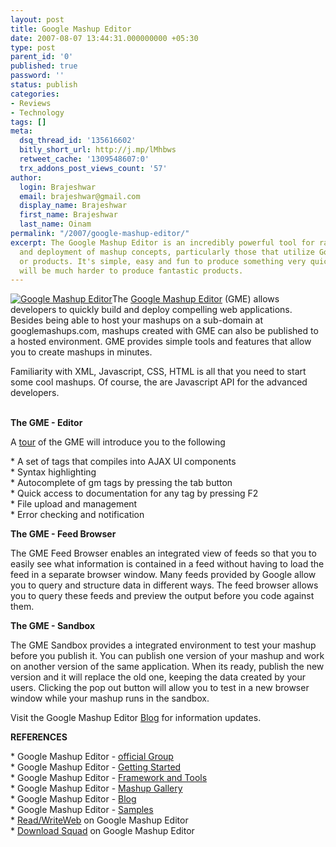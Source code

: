 ```yaml
---
layout: post
title: Google Mashup Editor
date: 2007-08-07 13:44:31.000000000 +05:30
type: post
parent_id: '0'
published: true
password: ''
status: publish
categories:
- Reviews
- Technology
tags: []
meta:
  dsq_thread_id: '135616602'
  bitly_short_url: http://j.mp/lMhbws
  retweet_cache: '1309548607:0'
  trx_addons_post_views_count: '57'
author:
  login: Brajeshwar
  email: brajeshwar@gmail.com
  display_name: Brajeshwar
  first_name: Brajeshwar
  last_name: Oinam
permalink: "/2007/google-mashup-editor/"
excerpt: The Google Mashup Editor is an incredibly powerful tool for rapid testing
  and deployment of mashup concepts, particularly those that utilize Google services
  or products. It's simple, easy and fun to produce something very quickly, but it
  will be much harder to produce fantastic products.
---
```

<p><a href="http://www.flickr.com/photos/brajeshwar/sets/72157601274137741/"><img src="{{ site.baseurl }}/assets/2007/08/google-mashup-editor.jpg" alt="Google Mashup Editor" /></a>The <a href="http://www.googlemashups.com/">Google Mashup Editor</a> (GME) allows developers to quickly build and deploy compelling web applications. Besides being able to host your mashups on a sub-domain at googlemashups.com, mashups created with GME can also be published to a hosted environment. GME provides simple tools and features that allow you to create mashups in minutes.</p>
<p>Familiarity with XML, Javascript, CSS, HTML is all that you need to start some cool mashups. Of course, the are Javascript API for the advanced developers.</p>
<p><!--more--><!-- adman --><br />
<strong>The GME - Editor</strong></p>
<p>A <a href="http://code.google.com/gme/tour/tour1.html">tour</a> of the GME will introduce you to the following</p>
<p>* A set of tags that compiles into AJAX UI components<br />
* Syntax highlighting<br />
* Autocomplete of gm tags by pressing the tab button<br />
* Quick access to documentation for any tag by pressing F2<br />
* File upload and management<br />
* Error checking and notification</p>
<p><strong>The GME - Feed Browser</strong></p>
<p>The GME Feed Browser enables an integrated view of feeds so that you to easily see what information is contained in a feed without having to load the feed in a separate browser window. Many feeds provided by Google allow you to query and structure data in different ways. The feed browser allows you to query these feeds and preview the output before you code against them.</p>
<p><strong>The GME - Sandbox</strong></p>
<p>The GME Sandbox provides a integrated environment to test your mashup before you publish it. You can publish one version of your mashup and work on another version of the same application. When its ready, publish the new version and it will replace the old one, keeping the data created by your users. Clicking the pop out button will allow you to test in a new browser window while your mashup runs in the sandbox.</p>
<p>Visit the Google Mashup Editor <a href="http://googlemashupeditor.blogspot.com/">Blog</a> for information updates.</p>
<p><strong>REFERENCES</strong></p>
<p>* Google Mashup Editor - <a href="http://groups.google.com/group/google-mashup-editor">official Group</a><br />
* Google Mashup Editor - <a href="http://code.google.com/gme/gettingstarted.html">Getting Started</a><br />
* Google Mashup Editor - <a href="http://code.google.com/gme/">Framework and Tools</a><br />
* Google Mashup Editor - <a href="http://gallery.googlemashups.com/">Mashup Gallery</a><br />
* Google Mashup Editor - <a href="http://googlemashupeditor.blogspot.com/">Blog</a><br />
* Google Mashup Editor - <a href="http://editor.googlemashups.com/docs/samples.html">Samples</a><br />
* <a href="http://www.readwriteweb.com/archives/google_mashup_editor.php">Read/WriteWeb</a> on Google Mashup Editor<br />
* <a href="http://www.downloadsquad.com/2007/07/09/first-look-google-mashup-editor/">Download Squad</a> on Google Mashup Editor</p>
